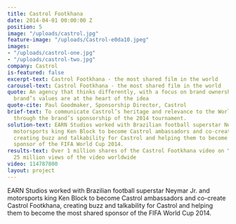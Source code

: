 ```yaml
---
title: Castrol Footkhana
date: 2014-04-01 00:00:00 Z
position: 5
image: "/uploads/castrol.jpg"
feature-image: "/uploads/Castrol-e0da10.jpeg"
images:
- "/uploads/castrol-one.jpg"
- "/uploads/castrol-two.jpg"
company: Castrol
is-featured: false
excerpt-text: Castrol Footkhana - the most shared film in the world
carousel-text: Castrol Footkhana - the most shared film in the world
quote: An agency that thinks differently, with a focus on brand ownership where the
  brand’s values are at the heart of the idea
quote-cite: Paul Goodmaker, Sponsorship Director, Castrol
brief-text: To communicate Castrol’s heritage and relevance to the World Cup audience
  through the brand’s sponsorship of the 2014 tournament.
solution-text: EARN Studios worked with Brazilian football superstar Neymar Jr. and
  motorsports king Ken Block to become Castrol ambassadors and co-create Castrol Footkhana,
  creating buzz and talkability for Castrol and helping them to become the most shared
  sponsor of the FIFA World Cup 2014.
results-text: Over 1 million shares of the Castrol Footkhana video on YouTube. Over
  25 million views of the video worldwide
video: 114787800
layout: project
---
```


EARN Studios worked with Brazilian football superstar Neymar Jr. and motorsports king Ken Block to become Castrol ambassadors and co-create Castrol Footkhana, creating buzz and talkability for Castrol and helping them to become the most shared sponsor of the FIFA World Cup 2014.